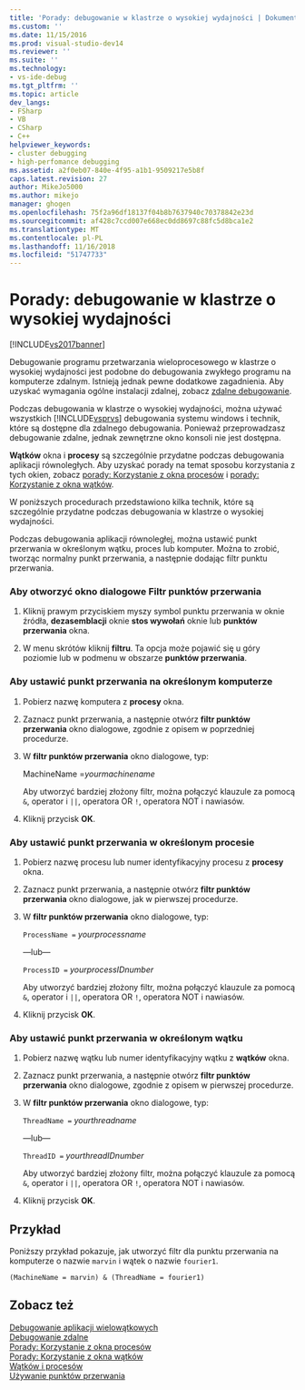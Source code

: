 ```yaml
---
title: 'Porady: debugowanie w klastrze o wysokiej wydajności | Dokumentacja firmy Microsoft'
ms.custom: ''
ms.date: 11/15/2016
ms.prod: visual-studio-dev14
ms.reviewer: ''
ms.suite: ''
ms.technology:
- vs-ide-debug
ms.tgt_pltfrm: ''
ms.topic: article
dev_langs:
- FSharp
- VB
- CSharp
- C++
helpviewer_keywords:
- cluster debugging
- high-perfomance debugging
ms.assetid: a2f0eb07-840e-4f95-a1b1-9509217e5b8f
caps.latest.revision: 27
author: MikeJo5000
ms.author: mikejo
manager: ghogen
ms.openlocfilehash: 75f2a96df18137f04b8b7637940c70378842e23d
ms.sourcegitcommit: af428c7ccd007e668ec0dd8697c88fc5d8bca1e2
ms.translationtype: MT
ms.contentlocale: pl-PL
ms.lasthandoff: 11/16/2018
ms.locfileid: "51747733"
---
```

# <a name="how-to-debug-on-a-high-performance-cluster"></a>Porady: debugowanie w klastrze o wysokiej wydajności
[!INCLUDE[vs2017banner](../includes/vs2017banner.md)]

Debugowanie programu przetwarzania wieloprocesowego w klastrze o wysokiej wydajności jest podobne do debugowania zwykłego programu na komputerze zdalnym. Istnieją jednak pewne dodatkowe zagadnienia. Aby uzyskać wymagania ogólne instalacji zdalnej, zobacz [zdalne debugowanie](../debugger/remote-debugging.md).  
  
 Podczas debugowania w klastrze o wysokiej wydajności, można używać wszystkich [!INCLUDE[vsprvs](../includes/vsprvs-md.md)] debugowania systemu windows i technik, które są dostępne dla zdalnego debugowania. Ponieważ przeprowadzasz debugowanie zdalne, jednak zewnętrzne okno konsoli nie jest dostępna.  
  
 **Wątków** okna i **procesy** są szczególnie przydatne podczas debugowania aplikacji równoległych. Aby uzyskać porady na temat sposobu korzystania z tych okien, zobacz [porady: Korzystanie z okna procesów](http://msdn.microsoft.com/en-us/0207ce2f-8ceb-4fe7-b2b5-4dd35b035ed7) i [porady: Korzystanie z okna wątków](../debugger/how-to-use-the-threads-window.md).  
  
 W poniższych procedurach przedstawiono kilka technik, które są szczególnie przydatne podczas debugowania w klastrze o wysokiej wydajności.  
  
 Podczas debugowania aplikacji równoległej, można ustawić punkt przerwania w określonym wątku, proces lub komputer. Można to zrobić, tworząc normalny punkt przerwania, a następnie dodając filtr punktu przerwania.  
  
### <a name="to-open-the-breakpoint-filter-dialog-box"></a>Aby otworzyć okno dialogowe Filtr punktów przerwania  
  
1.  Kliknij prawym przyciskiem myszy symbol punktu przerwania w oknie źródła, **dezasemblacji** oknie **stos wywołań** oknie lub **punktów przerwania** okna.  
  
2.  W menu skrótów kliknij **filtru**. Ta opcja może pojawić się u góry poziomie lub w podmenu w obszarze **punktów przerwania**.  
  
### <a name="to-set-a-breakpoint-on-a-specific-computer"></a>Aby ustawić punkt przerwania na określonym komputerze  
  
1.  Pobierz nazwę komputera z **procesy** okna.  
  
2.  Zaznacz punkt przerwania, a następnie otwórz **filtr punktów przerwania** okno dialogowe, zgodnie z opisem w poprzedniej procedurze.  
  
3.  W **filtr punktów przerwania** okno dialogowe, typ:  
  
     MachineName =*yourmachinename*  
  
     Aby utworzyć bardziej złożony filtr, można połączyć klauzule za pomocą `&`, operator i `||`, operatora OR `!`, operatora NOT i nawiasów.  
  
4.  Kliknij przycisk **OK**.  
  
### <a name="to-set-a-breakpoint-on-a-specific-process"></a>Aby ustawić punkt przerwania w określonym procesie  
  
1.  Pobierz nazwę procesu lub numer identyfikacyjny procesu z **procesy** okna.  
  
2.  Zaznacz punkt przerwania, a następnie otwórz **filtr punktów przerwania** okno dialogowe, jak w pierwszej procedurze.  
  
3.  W **filtr punktów przerwania** okno dialogowe, typ:  
  
     `ProcessName =`  *yourprocessname*  
  
     —lub—  
  
     `ProcessID =` *yourprocessIDnumber*  
  
     Aby utworzyć bardziej złożony filtr, można połączyć klauzule za pomocą `&`, operator i `||`, operatora OR `!`, operatora NOT i nawiasów.  
  
4.  Kliknij przycisk **OK**.  
  
### <a name="to-set-a-breakpoint-on-a-specific-thread"></a>Aby ustawić punkt przerwania w określonym wątku  
  
1.  Pobierz nazwę wątku lub numer identyfikacyjny wątku z **wątków** okna.  
  
2.  Zaznacz punkt przerwania, a następnie otwórz **filtr punktów przerwania** okno dialogowe, zgodnie z opisem w pierwszej procedurze.  
  
3.  W **filtr punktów przerwania** okno dialogowe, typ:  
  
     `ThreadName =` *yourthreadname*  
  
     —lub—  
  
     `ThreadID =` *yourthreadIDnumber*  
  
     Aby utworzyć bardziej złożony filtr, można połączyć klauzule za pomocą `&`, operator i `||`, operatora OR `!`, operatora NOT i nawiasów.  
  
4.  Kliknij przycisk **OK**.  
  
## <a name="example"></a>Przykład  
 Poniższy przykład pokazuje, jak utworzyć filtr dla punktu przerwania na komputerze o nazwie `marvin` i wątek o nazwie `fourier1`.  
  
```  
(MachineName = marvin) & (ThreadName = fourier1)  
```  
  
## <a name="see-also"></a>Zobacz też  
 [Debugowanie aplikacji wielowątkowych](../debugger/debug-multithreaded-applications-in-visual-studio.md)   
 [Debugowanie zdalne](../debugger/remote-debugging.md)   
 [Porady: Korzystanie z okna procesów](http://msdn.microsoft.com/en-us/0207ce2f-8ceb-4fe7-b2b5-4dd35b035ed7)   
 [Porady: Korzystanie z okna wątków](../debugger/how-to-use-the-threads-window.md)   
 [Wątków i procesów](http://msdn.microsoft.com/en-us/73d87480-9af3-4d1b-baf5-397d5d876ae6)   
 [Używanie punktów przerwania](../debugger/using-breakpoints.md)



